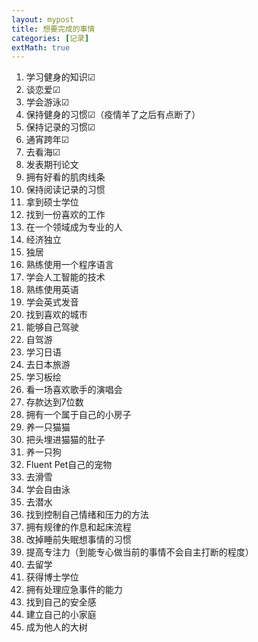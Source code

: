 ```yaml
---
layout: mypost
title: 想要完成的事情
categories: [记录]
extMath: true
---
```


1. 学习健身的知识☑
2. 谈恋爱☑
3. 学会游泳☑
4. 保持健身的习惯☑（疫情羊了之后有点断了）
5. 保持记录的习惯☑
6. 通宵跨年☑
7. 去看海☑
8. 发表期刊论文
9. 拥有好看的肌肉线条
10. 保持阅读记录的习惯
11. 拿到硕士学位
12. 找到一份喜欢的工作
13. 在一个领域成为专业的人
14. 经济独立
15. 独居
16. 熟练使用一个程序语言
17. 学会人工智能的技术
18. 熟练使用英语
19. 学会英式发音
20. 找到喜欢的城市
21. 能够自己驾驶
22. 自驾游
23. 学习日语
24. 去日本旅游
25. 学习板绘
26. 看一场喜欢歌手的演唱会
27. 存款达到7位数
28. 拥有一个属于自己的小房子
29. 养一只猫猫
30. 把头埋进猫猫的肚子
31. 养一只狗
32. Fluent Pet自己的宠物
33. 去滑雪
34. 学会自由泳
35. 去潜水
36. 找到控制自己情绪和压力的方法
37. 拥有规律的作息和起床流程
38. 改掉睡前失眠想事情的习惯
39. 提高专注力（到能专心做当前的事情不会自主打断的程度）
40. 去留学
41. 获得博士学位
42. 拥有处理应急事件的能力
43. 找到自己的安全感
44. 建立自己的小家庭
45. 成为他人的大树

